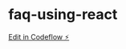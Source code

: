 # faq-using-react

[Edit in Codeflow ⚡️](https://stackblitz.com/~/github.com/VibhuRajput/faq-using-react)